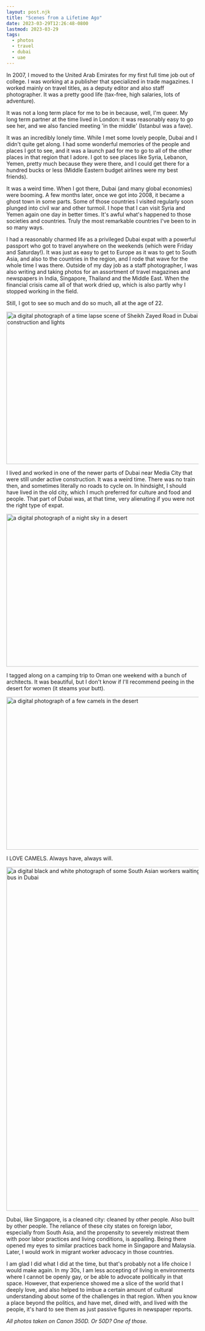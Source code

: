 ```yaml
---
layout: post.njk
title: "Scenes from a Lifetime Ago"
date: 2023-03-29T12:26:48-0800
lastmod: 2023-03-29
tags:
  - photos
  - travel
  - dubai
  - uae
---
```

In 2007, I moved to the United Arab Emirates for my first full time job out of college. I was working at a publisher that specialized in trade magazines. I worked mainly on travel titles, as a deputy editor and also staff photographer. It was a pretty good life (tax-free, high salaries, lots of adventure).

It was not a long term place for me to be in because, well, I'm queer. My long term partner at the time lived in London: it was reasonably easy to go see her, and we also fancied meeting 'in the middle' (Istanbul was a fave). 

It was an incredibly lonely time. While I met some lovely people, Dubai and I didn't quite get along. I had some wonderful memories of the people and places I got to see, and it was a launch pad for me to go to all of the other places in that region that I adore. I got to see places like Syria, Lebanon, Yemen, pretty much because they were there, and I could get there for a hundred bucks or less (Middle Eastern budget airlines were my best friends).

It was a weird time. When I got there, Dubai (and many global economies) were booming. A few months later, once we got into 2008, it became a ghost town in some parts. Some of those countries I visited regularly soon plunged into civil war and other turmoil. I hope that I can visit Syria and Yemen again one day in better times. It's awful what's happened to those societies and countries. Truly the most remarkable countries I've been to in so many ways.

I had a reasonably charmed life as a privileged Dubai expat with a powerful passport who got to travel anywhere on the weekends (which were Friday and Saturday!). It was just as easy to get to Europe as it was to get to South Asia, and also to the countries in the region, and I rode that wave for the whole time I was there. Outside of my day job as a staff photographer, I was also writing and taking photos for an assortment of travel magazines and newspapers in India, Singapore, Thailand and the Middle East. When the financial crisis came all of that work dried up, which is also partly why I stopped working in the field.

Still, I got to see so much and do so much, all at the age of 22.

<img src="/img/586bc9e61d.jpg" width="600" height="399" alt="a digital photograph of a time lapse scene of Sheikh Zayed Road in Dubai with lots of construction and lights" />

I lived and worked in one of the newer parts of Dubai near Media City that were still under active construction. It was a weird time. There was no train then, and sometimes literally no roads to cycle on. In hindsight, I should have lived in the old city, which I much preferred for culture and food and people. That part of Dubai was, at that time, very alienating if you were not the right type of expat.

<img src="/img/53e8871c65.jpg" width="600" height="400" alt="a digital photograph of a night sky in a desert" />

I tagged along on a camping trip to Oman one weekend with a bunch of architects. It was beautiful, but I don't know if I'll recommend peeing in the desert for women (it steams your butt).

<img src="/img/493eaa2270.jpg" width="600" height="400" alt="a digital photograph of a few camels in the desert" />

I LOVE CAMELS. Always have, always will.

<img src="/img/a6149f9905.jpg" width="600" height="900" alt="a digital black and white photograph of some South Asian workers waiting to board a bus in Dubai" />

Dubai, like Singapore, is a cleaned city: cleaned by other people. Also built by other people. The reliance of these city states on foreign labor, especially from South Asia, and the propensity to severely mistreat them with poor labor practices and living conditions, is appalling. Being there opened my eyes to similar practices back home in Singapore and Malaysia. Later, I would work in migrant worker advocacy in those countries.

I am glad I did what I did at the time, but that's probably not a life choice I would make again. In my 30s, I am less accepting of living in environments where I cannot be openly gay, or be able to advocate politically in that space. However, that experience showed me a slice of the world that I deeply love, and also helped to imbue a certain amount of cultural understanding about some of the challenges in that region. When you know a place beyond the politics, and have met, dined with, and lived with the people, it's hard to see them as just passive figures in newspaper reports.

*All photos taken on Canon 350D. Or 50D? One of those.*
